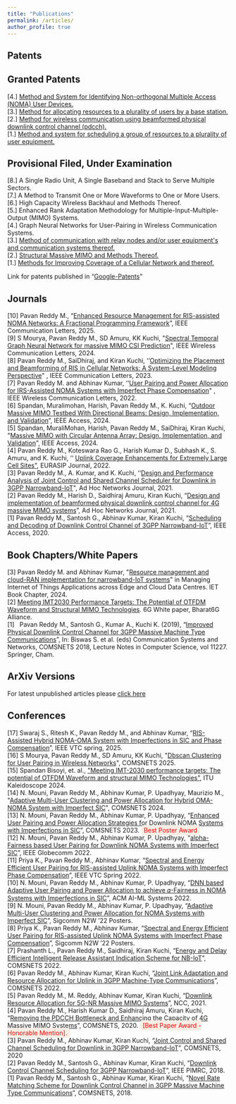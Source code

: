 ```yaml
---
title: "Publications"
permalink: /articles/
author_profile: true
---
```


## Patents


## Granted Patents

[4.] [Method and System for Identifying Non-orthogonal Multiple Access (NOMA) User Devices.](/files/patent_noma.pdf)    
[3.] [Method for allocating resources to a plurality of users by a base station.](https://patentscope.wipo.int/search/en/detail.jsf?docId=IN435570265)  
[2.] [Method for wireless communication using beamformed physical downlink control channel (pdcch).](https://patentscope.wipo.int/search/en/detail.jsf?docId=US344958492)  
[1.] [Method and system for scheduling a group of resources to a plurality of user equipment.](https://patentscope.wipo.int/search/en/detail.jsf?docId=IN283945091)  

## Provisional Filed, Under Examination

[8.] A Single Radio Unit, A Single Baseband and Stack to Serve Multiple Sectors.  
[7.] A Method to Transmit One or More Waveforms to One or More Users.  
[6.] High Capacity Wireless Backhaul and Methods Thereof.  
[5.] Enhanced Rank Adaptation Methodology for Multiple-Input-Multiple-Output (MIMO) Systems.  
[4.] Graph Neural Networks for User-Pairing in Wireless Communication Systems.  
[3.] [Method of communication with relay nodes and/or user equipment's and communication systems thereof.](https://patentscope.wipo.int/search/en/detail.jsf?docId=WO2024079751)  
[2.] [Structural Massive MIMO and Methods Thereof.](https://patentscope.wipo.int/search/en/detail.jsf?docId=WO2024224420)  
[1.] [Methods for Improving Coverage of a Cellular Network and thereof.](https://patentscope.wipo.int/search/en/detail.jsf?docId=IN351883114)  

Link for patents published in “[Google-Patents](https://patents.google.com/?inventor=Pavan+Kumar+Reddy+MANNE)”   

## Journals


[10] Pavan Reddy M., “[Enhanced Resource Management for RIS-assisted NOMA Networks: A Fractional Programming Framework](http://doi.org/10.1109/LCOMM.2025.3577767)”, IEEE Communication Letters, 2025.  
[9] S Mourya, Pavan Reddy M., SD Amuru, KK Kuchi, "[Spectral Temporal Graph Neural Network for massive MIMO CSI Prediction](http://doi.org/10.1109/LWC.2024.3372148)", IEEE Wireless Communication Letters, 2024.  
[8] Pavan Reddy M., SaiDhiraj, and Kiran Kuchi, ‘‘[Optimizing the Placement and Beamforming of RIS in Cellular Networks: A System-Level Modeling Perspective](https://doi.org/10.1109/LCOMM.2023.3329135)" , IEEE Communication Letters, 2023.  
[7] Pavan Reddy M. and Abhinav Kumar, ‘‘[User Pairing and Power Allocation for IRS-Assisted NOMA Systems with Imperfect Phase Compensation](https://ieeexplore.ieee.org/iel7/5962382/6065724/09881592.pdf)" , IEEE Wireless Communication Letters, 2022.  
[6] Spandan, Muralimohan, Harish, Pavan Reddy M., K. Kuchi, “[Outdoor Massive MIMO Testbed With Directional Beams: Design, Implementation, and Validation](https://ieeexplore.ieee.org/document/10857324)”, IEEE Access, 2024.  
[5] Spandan, MuraliMohan, Harish, Pavan Reddy M., SaiDhiraj, Kiran Kuchi, "[Massive MIMO with Circular Antenna Array: Design, Implementation, and Validation](https://ieeexplore.ieee.org/document/10419340)", IEEE Access, 2024.  
[4] Pavan Reddy M., Koteswara Rao G., Harish Kumar D., Subhash K., S. Amuru, and K. Kuchi, ‘‘ [Uplink Coverage Enhancements for Extremely Large Cell Sites"](https://jwcn-eurasipjournals.springeropen.com/track/pdf/10.1186/s13638-022-02133-3.pdf), EURASIP Journal, 2022.  
[3] Pavan Reddy M., A. Kumar, and K. Kuchi, ‘‘[Design and Performance Analysis of Joint Control and Shared Channel Scheduler for Downlink in 3GPP Narrowband-IoT](https://www.sciencedirect.com/science/article/abs/pii/S1570870521000184)", Ad Hoc Networks Journal, 2021.  
[2] Pavan Reddy M., Harish D., Saidhiraj Amuru, Kiran Kuchi, “[Design and implementation of beamformed physical downlink control channel for 4G massive MIMO systems](https://www.sciencedirect.com/science/article/abs/pii/S1570870520307034)”, Ad Hoc Networks Journal, 2021.  
[1] Pavan Reddy M., Santosh G., Abhinav Kumar, Kiran Kuchi, “[Scheduling and Decoding of Downlink Control Channel of 3GPP Narrowband-IoT](https://ieeexplore.ieee.org/document/9204712/)”, IEEE Access, 2020.  

## Book Chapters/White Papers
[3] Pavan Reddy M. and Abhinav Kumar, "[Resource management and cloud-RAN implementation for narrowband-IoT systems](https://digital-library.theiet.org/content/books/10.1049/pbpc027e_ch3)" in Managing Internet of Things Applications across Edge and Cloud Data Centres. IET Book Chapter, 2024.  
[2] [Meeting IMT2030 Performance Targets: The Potential of OTFDM Waveform and Structural MIMO Technologies](https://bharat6galliance.com/bharat6G/public/assets/report/document_28222201.pdf). 6G White paper, Bharat6G Alliance.  
[1]   Pavan Reddy M., Santosh G., Kumar A., Kuchi K. (2019), “[Improved Physical Downlink Control Channel for 3GPP Massive Machine Type Communications](https://link.springer.com/chapter/10.1007/978-3-030-10659-1_1)”, In: Biswas S. et al. (eds) Communication Systems and Networks, COMSNETS 2018, Lecture Notes in Computer Science, vol 11227. Springer, Cham.
  
## ArXiv Versions
For latest unpublished articles please [click here](https://arxiv.org/search/eess?searchtype=author&query=M.%2C+P+R) 

## Conferences
[17] Swaraj S., Ritesh K., Pavan Reddy M., and Abhinav Kumar, “[RIS-Assisted Hybrid NOMA-OMA System with Imperfections in SIC and Phase Compensation](https://ieeexplore.ieee.org/document/11174557)”, IEEE VTC spring, 2025.  
[16] S Mourya, Pavan Reddy M., SD Amuru, KK Kuchi, "[Dbscan Clustering for User Pairing in Wireless Networks](https://doi.org/10.1109/COMSNETS63942.2025.10885692)", COMSNETS 2025.  
[15] Spandan Bisoyi, et. al., ["Meeting IMT-2030 performance targets: The potential of OTFDM Waveform and structural MIMO Technologies"](https://www.itu.int/en/ITU-T/academia/kaleidoscope/2024/PublishingImages/Pages/default/KALEIDOSCOPE%202024%20CONFERENCE%20PROCEEDINGS.pdf), ITU Kaleidoscope 2024.  
[14] N. Mouni, Pavan Reddy M., Abhinav Kumar, P. Upadhyay, Maurizio M., "[Adaptive Multi-User Clustering and Power Allocation for Hybrid OMA-NOMA System with Imperfect SIC](https://ieeexplore.ieee.org/document/10426961/)", COMSNETS 2024.  
[13] N. Mouni, Pavan Reddy M., Abhinav Kumar, P. Upadhyay, “[Enhanced User Pairing and Power Allocation Strategies for Downlink NOMA Systems with Imperfections in SIC](https://ieeexplore.ieee.org/document/10041284/)”, COMSNETS 2023. <span style="background-color:#f6ede4; color:red; padding:3px 6px; border-radius:6px;">
Best Poster Award
</span>  
[12] N. Mouni, Pavan Reddy M., Abhinav Kumar, P. Upadhyay, “[alpha-Fairness based User Pairing for Downlink NOMA Systems with Imperfect SIC](https://ieeexplore.ieee.org/document/10001663#:~:text=We%20consider%20a%202%2Duser,Fairness%20among%20the%20paired%20users.)”, IEEE Globecomm 2022.  
[11] Priya K., Pavan Reddy M., Abhinav Kumar, “[Spectral and Energy Efficient User Pairing for RIS-assisted Uplink NOMA Systems with Imperfect Phase Compensation](https://ieeexplore.ieee.org/document/9861026/)”, IEEE VTC Spring 2022.  
[10] N. Mouni, Pavan Reddy M., Abhinav Kumar, P. Upadhyay, “[DNN based Adaptive User Pairing and Power Allocation to achieve 𝛼-Fairness in NOMA Systems with Imperfections in SIC](https://dl.acm.org/doi/abs/10.1145/3564121.3565042)”, ACM AI-ML Systems 2022.  
[9] N. Mouni, Pavan Reddy M., Abhinav Kumar, P. Upadhyay, “[Adaptive Multi-User Clustering and Power Allocation for NOMA Systems with Imperfect SIC](https://pavanreddymanne.github.io/publications.html)”, Sigcomm N2W ’22 Posters.  
[8] Priya K., Pavan Reddy M., Abhinav Kumar, “[Spectral and Energy Efficient User Pairing for RIS-assisted Uplink NOMA Systems with Imperfect Phase Compensation](https://pavanreddymanne.github.io/publications.html)”, Sigcomm N2W ’22 Posters.  
[7] Prashanth L., Pavan Reddy M., Saidhiraj, Kiran Kuchi, “[Energy and Delay Efficient Intelligent Release Assistant Indication Scheme for NB-IoT](https://ieeexplore.ieee.org/document/9668381)”, COMSNETS 2022.  
[6] Pavan Reddy M., Abhinav Kumar, Kiran Kuchi, “[Joint Link Adaptation and Resource Allocation for Uplink in 3GPP Machine-Type Communications](https://ieeexplore.ieee.org/document/9668335)”, COMSNETS 2022.  
[5] Pavan Reddy M., M. Reddy, Abhinav Kumar, Kiran Kuchi, “[Downlink Resource Allocation for 5G-NR Massive MIMO Systems](https://ieeexplore.ieee.org/document/9530169/)”, NCC, 2021.  
[4] Pavan Reddy M., Harish Kumar D., Saidhiraj Amuru, Kiran Kuchi, “[Removing the PDCCH Bottleneck and Enhancing the Capacity of 4G Massive MIMO Systems](https://ieeexplore.ieee.org/document/9027449)”, COMSNETS, 2020. <span style="background-color:#f6ede4; color:red; padding:3px 6px; border-radius:6px;">
[Best Paper Award - Honorable Mention].
</span>   
[3] Pavan Reddy M., Abhinav Kumar, Kiran Kuchi, “[Joint Control and Shared Channel Scheduling for Downlink in 3GPP Narrowband-IoT](https://ieeexplore.ieee.org/document/9027476)”, COMSNETS, 2020  
[2] Pavan Reddy M., Santosh G., Abhinav Kumar, Kiran Kuchi, “[Downlink Control Channel Scheduling for 3GPP Narrowband-IoT](https://ieeexplore.ieee.org/document/8580749/)”, IEEE PIMRC, 2018.   
[1] Pavan Reddy M., Santosh G., Abhinav Kumar, Kiran Kuchi, “[Novel Rate Matching Scheme for Downlink Control Channel in 3GPP Massive Machine Type Communications](https://ieeexplore.ieee.org/document/8328196)”, COMSNETS, 2018.  

